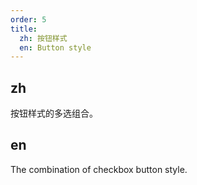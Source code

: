 ```yaml
---
order: 5
title:
  zh: 按钮样式
  en: Button style
---
```


## zh

按钮样式的多选组合。

## en

The combination of checkbox button style.
